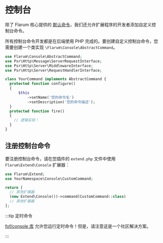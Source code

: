 # 控制台

除了 Flarum 核心提供的 [默认命令](../console.md)，我们还允许扩展程序的开发者添加自定义控制台命令。

所有控制台命令开发都是在后端使用 PHP 完成的。要创建自定义控制台命令，您需要创建一个类实现 `\Flarum\Console\AbstractCommand`。

```php
use Flarum\Console\AbstractCommand;
use Psr\Http\Message\ServerRequestInterface;
use Psr\Http\Server\MiddlewareInterface;
use Psr\Http\Server\RequestHandlerInterface;

class YourCommand implements AbstractCommand {
  protected function configure()
  {
      $this
          ->setName('您的命令名')
          ->setDescription('您的命令描述');
  }
  protected function fire()
  {
    // 逻辑实现！
  }
}
```

## 注册控制台命令

要注册控制台命令，请在您插件的 `extend.php` 文件中使用 `Flarum\Extend\Console` 扩展器：

```php
use Flarum\Extend;
use YourNamespace\Console\CustomCommand;

return [
  // 其他扩展器
  (new Extend\Console())->command(CustomCommand::class)
  // 其他扩展器
];
```

:::tip 定时命令

[fof/console 库](https://github.com/FriendsOfFlarum/console) 允许您运行定时命令！但是，请注意这是一个社区解决方案。

:::
